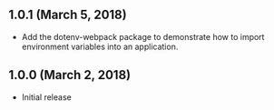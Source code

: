 ## 1.0.1 (March 5, 2018)

- Add the dotenv-webpack package to demonstrate how to import environment variables into an application.

## 1.0.0 (March 2, 2018)

- Initial release
